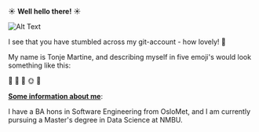 ☀️ **Well hello there!** ☀️ 

![Alt Text](https://media.giphy.com/media/lZzhBZW7kvzWYtydVA/giphy.gif)

I see that you have stumbled across my git-account - how lovely! 🎈


My name is Tonje Martine, and describing myself in five emoji's would look something like this:

🤸 🍷 🐆 🌞 💃

**<ins>Some information about me<ins>**:
  
  
I have a BA hons in Software Engineering from OsloMet, and I am currently pursuing a Master's degree in Data Science at NMBU.



